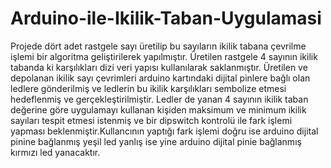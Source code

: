 # Arduino-ile-Ikilik-Taban-Uygulamasi
Projede  dört adet rastgele sayı üretilip bu sayıların ikilik tabana çevrilme işlemi bir algoritma geliştirilerek yapılmıştır.
Üretilen rastgele 4 sayının ikilik tabanda ki karşılıkları dizi veri yapısı kullanılarak saklanmıştır.
Üretilen ve depolanan ikilik sayı çevrimleri arduino kartındaki dijital pinlere bağlı olan ledlere gönderilmiş ve ledlerin bu ikilik karşılıkları sembolize etmesi hedeflenmiş ve gerçekleştirilmiştir.
Ledler de yanan 4 sayının ikilik taban değerine göre uygulamayı kullanan kişiden maksimum ve minimum ikilik sayıları tespit etmesi istenmiş ve bir dipswitch kontrolü ile fark işlemi yapması beklenmiştir.Kullancının yaptığı fark işlemi doğru ise arduino dijital pinine bağlanmış yeşil led yanlış ise yine arduino dijital pinie bağlanmış kırmızı led yanacaktır.

